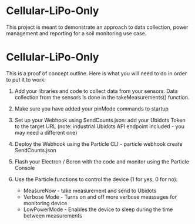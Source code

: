 # Cellular-LiPo-Only

This project is meant to demonstrate an approach to data collection, power management and reporting for a soil monitoring use case.

# Cellular-LiPo-Only

This is a proof of concept outline.  Here is what you will need to do in order to put it to work:

1) Add your libraries and code to collect data from your sensors.  Data collection from the sensors is done in the takeMeasurements() function.

2) Make sure you have added your pinMode commands to startup

3) Set up your Webhook using SendCounts.json: add your Ubidots Token to the target URL (note: industrial Ubidots API endpoint included - you may need a different one)

4) Deploy the Webhook using the Particle CLI - particle webhook create SendCounts.json

5) Flash your Electron / Boron with the code and monitor using the Particle Console

6) Use the Particle.functions to control the device (1 for yes, 0 for no): 
    - MeasureNow - take measurement and send to Ubidots
    - Verbose Mode - Turns on and off more verbose meassages for monitoring device
    - LowPowerMode - Enables the device to sleep during the time between measurements